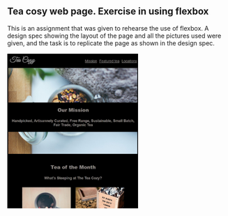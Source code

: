 ## Tea cosy web page. Exercise in using flexbox

This is an assignment that was given to rehearse the use of flexbox. A design spec showing the layout of the page and all the pictures used were given, and the task is to replicate the page as shown in the design spec.

<img
  src="/tea_coz_done.jpg"
  alt="Picture of he tea cozy webpage"
  title="The tea cozy webpage"
  style="display: inline-block; margin: 2px auto; max-width: 300px">

